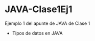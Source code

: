 # JAVA-Clase1Ej1

<p>Ejemplo 1 del apunte de JAVA de Clase 1</p>
<ul>
  <li> Tipos de datos en JAVA</li>
  </ul>
